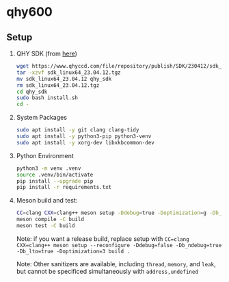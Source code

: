 # qhy600


## Setup

1. QHY SDK (from [here](https://www.qhyccd.com/html/prepub/log_en.html#!log_en.md))
    ```bash
    wget https://www.qhyccd.com/file/repository/publish/SDK/230412/sdk_linux64_23.04.12.tgz
    tar -xzvf sdk_linux64_23.04.12.tgz
    mv sdk_linux64_23.04.12 qhy_sdk
    rm sdk_linux64_23.04.12.tgz
    cd qhy_sdk
    sudo bash install.sh
    cd -
    ```

1. System Packages
    ```bash
    sudo apt install -y git clang clang-tidy
    sudo apt install -y python3-pip python3-venv
    sudo apt install -y xorg-dev libxkbcommon-dev
    ```

1. Python Environment
    ```bash
    python3 -m venv .venv
    source .venv/bin/activate
    pip install --upgrade pip
    pip install -r requirements.txt
    ```

1. Meson build and test:

    ```bash
    CC=clang CXX=clang++ meson setup -Ddebug=true -Doptimization=g -Db_sanitize=address,undefined -Db_lundef=false build .
    meson compile -C build
    meson test -C build
    ```

    Note: if you want a release build, replace setup with `CC=clang CXX=clang++ meson setup --reconfigure -Ddebug=false -Db_ndebug=true -Db_lto=true -Doptimization=3 build .`

    Note: Other sanitizers are available, including `thread`, `memory`, and `leak`, but cannot be specificed simultaneously with `address,undefined`
